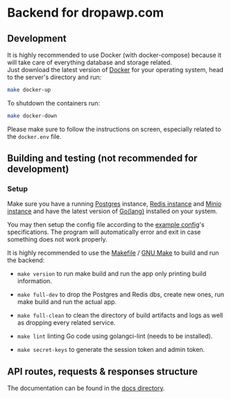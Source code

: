 # Backend for dropawp.com

## Development

It is highly recommended to use Docker (with docker-compose) because it will take care of everything database and storage related.<br/>
Just download the latest version of [Docker](https://www.docker.com/products/docker-desktop/) for your operating system, head to the server's directory and run:

```bash
make docker-up
```

To shutdown the containers run:

```bash
make docker-down
```

Please make sure to follow the instructions on screen, especially related to the `docker.env` file.

## Building and testing (not recommended for development)

### Setup

Make sure you have a running [Postgres](https://www.postgresql.org/) instance, [Redis instance](https://redis.io/docs/getting-started/) and [Minio instance](https://min.io/download#/windows) and have the latest version of [Go(lang)](https://go.dev) installed on your system.

You may then setup the config file according to the [example config](files/config.json)'s specifications. The program will automatically error and exit in case something does not work properly.

It is highly recommended to use the [Makefile](Makefile) / [GNU Make](https://www.gnu.org/software/make/) to build and run the backend:

- `make version` to run make build and run the app only printing build information.

- `make full-dev` to drop the Postgres and Redis dbs, create new ones, run make build and run the actual app.

- `make full-clean` to clean the directory of build artifacts and logs as well as dropping every related service.

- `make lint` linting Go code using golangci-lint (needs to be installed).

- `make secret-keys` to generate the session token and admin token.

## API routes, requests & responses structure

The documentation can be found in the [docs directory](api/docs).
